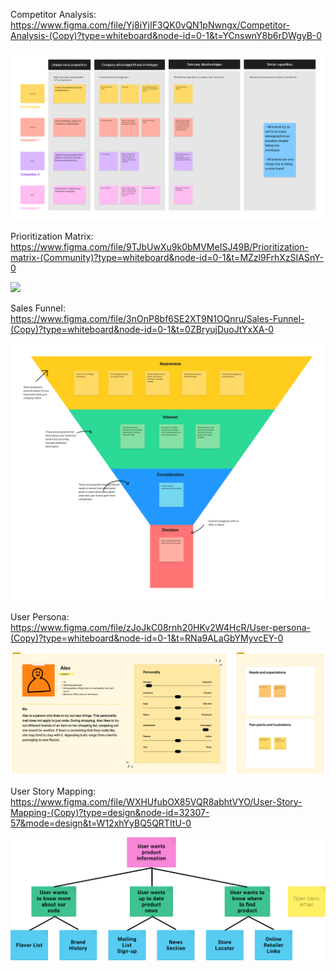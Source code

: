 Competitor Analysis: https://www.figma.com/file/Yj8iYjIF3QK0vQN1pNwngx/Competitor-Analysis-(Copy)?type=whiteboard&node-id=0-1&t=YCnswnY8b6rDWgyB-0

<img src=analysisimgs\CompetitorAnalysis.png>

Prioritization Matrix: https://www.figma.com/file/9TJbUwXu9k0bMVMeISJ49B/Prioritization-matrix-(Community)?type=whiteboard&node-id=0-1&t=MZzl9FrhXzSIASnY-0

<img src=analysisimgs\PrioritizationMatrix.png>

Sales Funnel: https://www.figma.com/file/3nOnP8bf6SE2XT9N1OQnru/Sales-Funnel-(Copy)?type=whiteboard&node-id=0-1&t=0ZBryujDuoJtYxXA-0

<img src=analysisimgs\SalesFunnel.png>

User Persona: https://www.figma.com/file/zJoJkC08rnh20HKv2W4HcR/User-persona-(Copy)?type=whiteboard&node-id=0-1&t=RNa9ALaGbYMyvcEY-0

<img src=analysisimgs\UserPersona.png>

User Story Mapping: https://www.figma.com/file/WXHUfubOX85VQR8abhtVYO/User-Story-Mapping-(Copy)?type=design&node-id=32307-57&mode=design&t=W12xhYyBQ5QRTItU-0

<img src=analysisimgs\UserStoryMapping.png>
